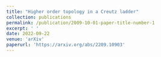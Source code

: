 ```yaml
---
title: "Higher order topology in a Creutz ladder"
collection: publications
permalink: /publication/2009-10-01-paper-title-number-1
excerpt: ' '
date: 2022-09-22
venue: 'arXiv'
paperurl: 'https://arxiv.org/abs/2209.10903'
---
```

